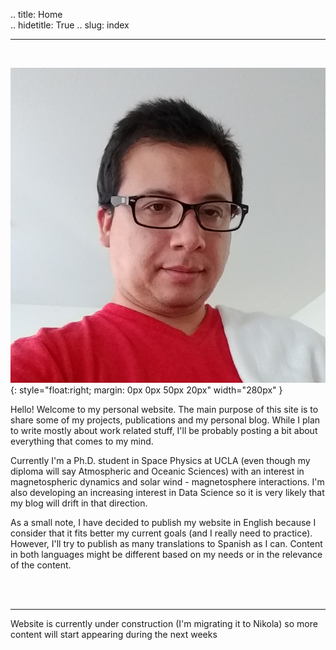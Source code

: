 .. title: Home  
.. hidetitle: True
.. slug: index

***
<br>

![Avatar](/images/me.png "Myself"){: style="float:right; margin: 0px 0px 50px 20px" width="280px" }

Hello! Welcome to my personal website. The main purpose of this site is to share some of my projects, publications and my personal blog. While I plan to write mostly about work related stuff, I'll be probably posting a bit about everything that comes to my mind.

Currently I'm a Ph.D. student in Space Physics at UCLA (even though my diploma will say Atmospheric and Oceanic Sciences) with an interest in magnetospheric dynamics and solar wind - magnetosphere interactions. I'm also developing an increasing interest in Data Science so it is very likely that my blog will drift in that direction.

As a small note, I have decided to publish my website in English because I consider that it fits better my current goals (and I really need to practice). However, I'll try to publish as many translations to Spanish as I can. Content in both languages might be different based on my needs or in the relevance of the content.

<br>
<br>

***

Website is currently under construction (I'm migrating it to Nikola) so more content will start appearing during the next weeks

